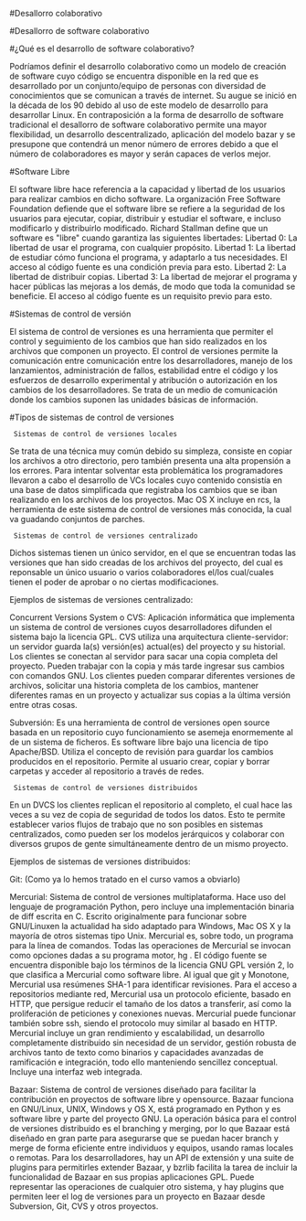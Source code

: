 #Desallorro colaborativo


#Desallorro de software colaborativo

#¿Qué es el desarrollo de software colaborativo?

Podríamos definir el desarrollo colaborativo como un modelo de creación de software cuyo código se encuentra disponible en la red que es desarrollado por un conjunto/equipo de personas con diversidad de conocimientos que se comunican a través de internet.
Su augue se inició en la década de los 90 debido al uso de este modelo de desarrollo para desarrollar Linux.
En contraposición a la forma de desarrollo de software tradicional el desallorro de software colaborativo permite una mayor flexibilidad, un desarrollo descentralizado, aplicación del modelo bazar y se presupone que contendrá un menor número de errores debido a que el número de colaboradores es mayor y serán capaces de verlos mejor.


#Software Libre

El software libre hace referencia a la capacidad y libertad de los usuarios para realizar cambios en dicho software.
La organización Free Software Foundation defiende que el software libre se refiere a la seguridad de los usuarios para ejecutar, copiar, distribuir y estudiar el software, e incluso modificarlo y distribuirlo modificado.
Richard Stallman define que un software es "libre" cuando garantiza las siguientes libertades:
Libertad 0: La libertad de usar el programa, con cualquier propósito.
Libertad 1: La libertad de estudiar cómo funciona el programa, y adaptarlo a tus necesidades. El acceso al código fuente es una condición previa para esto.
Libertad 2: La libertad de distribuir copias.
Libertad 3: La libertad de mejorar el programa y hacer públicas las mejoras a los demás, de modo que toda la comunidad se beneficie. El acceso al código fuente es un requisito previo para esto.


#Sistemas de control de versión

El sistema de control de versiones es una herramienta que permiter el control y seguimiento de los cambios que han sido realizados en los archivos que componen un proyecto.
El control de versiones permite la comunicación entre comunicación entre los desarrolladores, manejo de los lanzamientos, administración de fallos, estabilidad entre el código y los esfuerzos de desarrollo experimental y atribución o autorización en los cambios de los desarrolladores.
Se trata de un medio de comunicación donde los cambios suponen las unidades básicas de información.


#Tipos de sistemas de control de versiones

     Sistemas de control de versiones locales

Se trata de una técnica muy común debido su simpleza, consiste en copiar los archivos a otro directorio, pero también presenta una alta propensión a los errores.
Para intentar solventar esta problemática los programadores llevaron a cabo el desarrollo de VCs locales cuyo contenido consistía en una base de datos simplificada que registraba los cambios que se iban realizando en los archivos de los proyectos.
Mac OS X incluye en rcs, la herramienta de este sistema de control de versiones más conocida, la cual va guadando conjuntos de parches.

     Sistemas de control de versiones centralizado

Dichos sistemas tienen un único servidor, en el que se encuentran todas las versiones que han sido creadas de los archivos del proyecto, del cual es reponsable un único usuario o varios colaboradores el/los cual/cuales tienen el poder de aprobar o no ciertas modificaciones.

Ejemplos de sistemas de versiones centralizado:

Concurrent Versions System o CVS:
Aplicación informática que implementa un sistema de control de versiones cuyos desarrolladores difunden el sistema bajo la licencia GPL.
CVS utiliza una arquitectura cliente-servidor: un servidor guarda la(s) versión(es) actual(es) del proyecto y su historial. Los clientes se conectan al servidor para sacar una copia completa del proyecto.
Pueden trabajar con la copia y más tarde ingresar sus cambios con comandos GNU.
Los clientes pueden comparar diferentes versiones de archivos, solicitar una historia completa de los cambios, mantener diferentes ramas en un proyecto y actualizar sus copias a la última versión entre otras cosas.

Subversión:
Es una herramienta de control de versiones open source basada en un repositorio cuyo funcionamiento se asemeja enormemente al de un sistema de ficheros. Es software libre bajo una licencia de tipo Apache/BSD.
Utiliza el concepto de revisión para guardar los cambios producidos en el repositorio. Permite al usuario crear, copiar y borrar carpetas y acceder al repositorio a través de redes.


     Sistemas de control de versiones distribuidos

En un DVCS los clientes replican el repositorio al completo, el cual hace las veces a su vez de copia de seguridad de todos los datos.
Esto te permite establecer varios flujos de trabajo que no son posibles en sistemas centralizados, como pueden ser los modelos jerárquicos y colaborar con diversos grupos de gente simultáneamente dentro de un mismo proyecto.

Ejemplos de sistemas de versiones distribuidos:

Git: (Como ya lo hemos tratado en el curso vamos a obviarlo)

Mercurial:
Sistema de control de versiones multiplataforma. Hace uso del lenguaje de programación Python, pero incluye una implementación binaria de diff escrita en C. Escrito originalmente para funcionar sobre GNU/Linuxen la actualidad ha sido adaptado para Windows, Mac OS X y la mayoría de otros sistemas tipo Unix. Mercurial es, sobre todo, un programa para la línea de comandos. 
Todas las operaciones de Mercurial se invocan como opciones dadas a su programa motor, hg .
El código fuente se encuentra disponible bajo los términos de la licencia GNU GPL versión 2, lo que clasifica a Mercurial como software libre.
Al igual que git y Monotone, Mercurial usa resúmenes SHA-1 para identificar revisiones.
Para el acceso a repositorios mediante red, Mercurial usa un protocolo eficiente, basado en HTTP, que persigue reducir el tamaño de los datos a transferir, así como la proliferación de peticiones y conexiones nuevas. Mercurial puede funcionar también sobre ssh, siendo el protocolo muy similar al basado en HTTP.
Mercurial incluye un gran rendimiento y escalabilidad, un desarrollo completamente distribuido sin necesidad de un servidor, gestión robusta de archivos tanto de texto como binarios y capacidades avanzadas de ramificación e integración, todo ello manteniendo sencillez conceptual. Incluye una interfaz web integrada.

Bazaar:
Sistema de control de versiones diseñado para facilitar la contribución en proyectos de software libre y opensource.
Bazaar funciona en GNU/Linux, UNIX, Windows y OS X, está programado en Python y es software libre y parte del proyecto GNU.
La operación básica para el control de versiones distribuido es el branching y merging, por lo que Bazaar está diseñado en gran parte para asegurarse que se puedan hacer branch y merge de forma eficiente entre individuos y equipos, usando ramas locales o remotas. Para los desarrolladores, hay un API de extensión y una suite de plugins para permitirles extender Bazaar, y bzrlib facilita la tarea de incluir la funcionalidad de Bazaar en sus propias aplicaciones GPL.
Puede representar las operaciones de cualquier otro sistema, y hay plugins que permiten leer el log de versiones para un proyecto en Bazaar desde Subversion, Git, CVS y otros proyectos.

